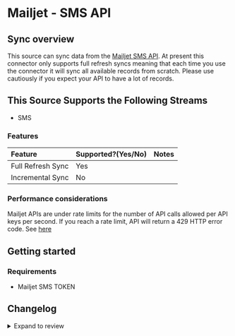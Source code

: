 # Mailjet - SMS API

## Sync overview

This source can sync data from the [Mailjet SMS API](https://dev.mailjet.com/sms/guides/). At present this connector only supports full refresh syncs meaning that each time you use the connector it will sync all available records from scratch. Please use cautiously if you expect your API to have a lot of records.

## This Source Supports the Following Streams

- SMS

### Features

| Feature           | Supported?\(Yes/No\) | Notes |
| :---------------- | :------------------- | :---- |
| Full Refresh Sync | Yes                  |       |
| Incremental Sync  | No                   |       |

### Performance considerations

Mailjet APIs are under rate limits for the number of API calls allowed per API keys per second. If you reach a rate limit, API will return a 429 HTTP error code. See [here](https://dev.mailjet.com/sms/reference/overview/rate-limits/)

## Getting started

### Requirements

- Mailjet SMS TOKEN

## Changelog

<details>
  <summary>Expand to review</summary>

| Version | Date       | Pull Request                                              | Subject                                                                         |
| :------ | :--------- | :-------------------------------------------------------- | :------------------------------------------------------------------------------ |
| 0.2.25 | 2025-08-23 | [61155](https://github.com/airbytehq/airbyte/pull/61155) | Update dependencies |
| 0.2.24 | 2025-05-24 | [60724](https://github.com/airbytehq/airbyte/pull/60724) | Update dependencies |
| 0.2.23 | 2025-05-10 | [59911](https://github.com/airbytehq/airbyte/pull/59911) | Update dependencies |
| 0.2.22 | 2025-05-03 | [59294](https://github.com/airbytehq/airbyte/pull/59294) | Update dependencies |
| 0.2.21 | 2025-04-26 | [58162](https://github.com/airbytehq/airbyte/pull/58162) | Update dependencies |
| 0.2.20 | 2025-04-12 | [57750](https://github.com/airbytehq/airbyte/pull/57750) | Update dependencies |
| 0.2.19 | 2025-04-05 | [57102](https://github.com/airbytehq/airbyte/pull/57102) | Update dependencies |
| 0.2.18 | 2025-03-29 | [56645](https://github.com/airbytehq/airbyte/pull/56645) | Update dependencies |
| 0.2.17 | 2025-03-22 | [56055](https://github.com/airbytehq/airbyte/pull/56055) | Update dependencies |
| 0.2.16 | 2025-03-08 | [55459](https://github.com/airbytehq/airbyte/pull/55459) | Update dependencies |
| 0.2.15 | 2025-03-01 | [54808](https://github.com/airbytehq/airbyte/pull/54808) | Update dependencies |
| 0.2.14 | 2025-02-22 | [54351](https://github.com/airbytehq/airbyte/pull/54351) | Update dependencies |
| 0.2.13 | 2025-02-15 | [53858](https://github.com/airbytehq/airbyte/pull/53858) | Update dependencies |
| 0.2.12 | 2025-02-08 | [53255](https://github.com/airbytehq/airbyte/pull/53255) | Update dependencies |
| 0.2.11 | 2025-02-01 | [52740](https://github.com/airbytehq/airbyte/pull/52740) | Update dependencies |
| 0.2.10 | 2025-01-25 | [52286](https://github.com/airbytehq/airbyte/pull/52286) | Update dependencies |
| 0.2.9 | 2025-01-18 | [51809](https://github.com/airbytehq/airbyte/pull/51809) | Update dependencies |
| 0.2.8 | 2025-01-11 | [51208](https://github.com/airbytehq/airbyte/pull/51208) | Update dependencies |
| 0.2.7 | 2024-12-28 | [50614](https://github.com/airbytehq/airbyte/pull/50614) | Update dependencies |
| 0.2.6 | 2024-12-21 | [50111](https://github.com/airbytehq/airbyte/pull/50111) | Update dependencies |
| 0.2.5 | 2024-12-14 | [49647](https://github.com/airbytehq/airbyte/pull/49647) | Update dependencies |
| 0.2.4 | 2024-12-12 | [49235](https://github.com/airbytehq/airbyte/pull/49235) | Update dependencies |
| 0.2.3 | 2024-12-11 | [47810](https://github.com/airbytehq/airbyte/pull/47810) | Starting with this version, the Docker image is now rootless. Please note that this and future versions will not be compatible with Airbyte versions earlier than 0.64 |
| 0.2.2 | 2024-10-28 | [47489](https://github.com/airbytehq/airbyte/pull/47489) | Update dependencies |
| 0.2.1 | 2024-08-16 | [44196](https://github.com/airbytehq/airbyte/pull/44196) | Bump source-declarative-manifest version |
| 0.2.0 | 2024-08-15 | [44128](https://github.com/airbytehq/airbyte/pull/44128) | Refactor connector to manifest-only format |
| 0.1.15 | 2024-08-10 | [43594](https://github.com/airbytehq/airbyte/pull/43594) | Update dependencies |
| 0.1.14 | 2024-08-03 | [43179](https://github.com/airbytehq/airbyte/pull/43179) | Update dependencies |
| 0.1.13 | 2024-07-27 | [42747](https://github.com/airbytehq/airbyte/pull/42747) | Update dependencies |
| 0.1.12 | 2024-07-20 | [42161](https://github.com/airbytehq/airbyte/pull/42161) | Update dependencies |
| 0.1.11 | 2024-07-13 | [41804](https://github.com/airbytehq/airbyte/pull/41804) | Update dependencies |
| 0.1.10 | 2024-07-10 | [41516](https://github.com/airbytehq/airbyte/pull/41516) | Update dependencies |
| 0.1.9 | 2024-07-09 | [41208](https://github.com/airbytehq/airbyte/pull/41208) | Update dependencies |
| 0.1.8 | 2024-07-06 | [40775](https://github.com/airbytehq/airbyte/pull/40775) | Update dependencies |
| 0.1.7 | 2024-06-25 | [40402](https://github.com/airbytehq/airbyte/pull/40402) | Update dependencies |
| 0.1.6 | 2024-06-22 | [40010](https://github.com/airbytehq/airbyte/pull/40010) | Update dependencies |
| 0.1.5 | 2024-06-06 | [39165](https://github.com/airbytehq/airbyte/pull/39165) | [autopull] Upgrade base image to v1.2.2 |
| 0.1.4 | 2024-05-28 | [38730](https://github.com/airbytehq/airbyte/pull/38730) | Make compatible with builder. |
| 0.1.3 | 2024-04-19 | [37195](https://github.com/airbytehq/airbyte/pull/37195) | Upgrade to CDK 0.80.0 and manage dependencies with Poetry. |
| 0.1.2 | 2024-04-15 | [37195](https://github.com/airbytehq/airbyte/pull/37195) | Base image migration: remove Dockerfile and use the python-connector-base image |
| 0.1.1 | 2024-04-12 | [37195](https://github.com/airbytehq/airbyte/pull/37195) | schema descriptions |
| 0.1.0   | 2022-10-26 | [#18345](https://github.com/airbytehq/airbyte/pull/18345) | 🎉 New Source: Mailjet SMS API [low-code CDK]                                   |

</details>
